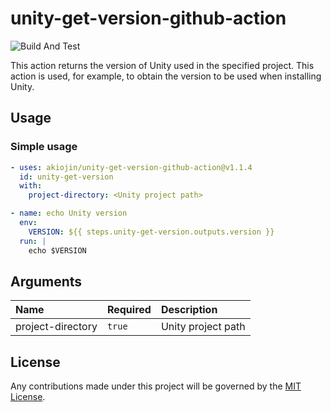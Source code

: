 # unity-get-version-github-action

![Build And Test][0]

This action returns the version of Unity used in the specified project.
This action is used, for example, to obtain the version to be used when installing Unity.

## Usage

### Simple usage

```yml
- uses: akiojin/unity-get-version-github-action@v1.1.4
  id: unity-get-version
  with:
    project-directory: <Unity project path>

- name: echo Unity version
  env:
    VERSION: ${{ steps.unity-get-version.outputs.version }}
  run: |
    echo $VERSION
```

## Arguments

|Name|Required|Description|
|:--|:--|:--|
|project-directory|`true`|Unity project path|

## License

Any contributions made under this project will be governed by the [MIT License][1].

[0]: https://github.com/akiojin/unity-get-version-github-action/actions/workflows/BuildAndTest.yml/badge.svg
[1]: https://github.com/akiojin/unity-get-version-github-action/blob/main/LICENSE